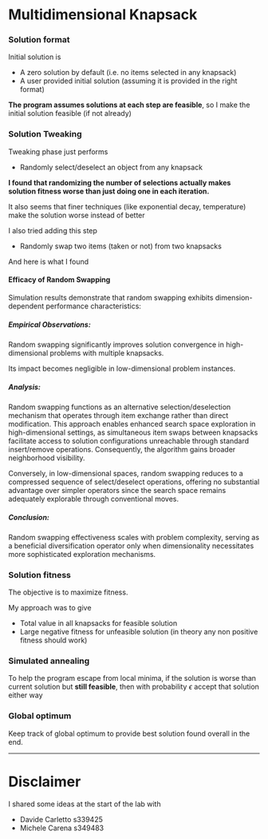 # Multidimensional Knapsack
### Solution format
Initial solution is
- A zero solution by default (i.e. no items selected in any knapsack)
- A user provided initial solution (assuming it is provided in the right format)

**The program assumes solutions at each step are feasible**, so I make the initial solution feasible (if not already)

### Solution Tweaking
Tweaking phase just performs
- Randomly select/deselect an object from any knapsack

**I found that randomizing the number of selections actually makes solution fitness worse than just doing one in each iteration.**

It also seems that finer techniques (like exponential decay, temperature) make the solution worse instead of better

I also tried adding this step
- Randomly swap two items (taken or not) from two knapsacks

And here is what I found

#### Efficacy of Random Swapping
Simulation results demonstrate that random swapping exhibits dimension-dependent performance characteristics:

##### Empirical Observations:

Random swapping significantly improves solution convergence in high-dimensional problems with multiple knapsacks.

Its impact becomes negligible in low-dimensional problem instances.

##### Analysis:

Random swapping functions as an alternative selection/deselection mechanism that operates through item exchange rather than direct modification. This approach enables enhanced search space exploration in high-dimensional settings, as simultaneous item swaps between knapsacks facilitate access to solution configurations unreachable through standard insert/remove operations. Consequently, the algorithm gains broader neighborhood visibility.

Conversely, in low-dimensional spaces, random swapping reduces to a compressed sequence of select/deselect operations, offering no substantial advantage over simpler operators since the search space remains adequately explorable through conventional moves.

##### Conclusion: 

Random swapping effectiveness scales with problem complexity, serving as a beneficial diversification operator only when dimensionality necessitates more sophisticated exploration mechanisms.

### Solution fitness
The objective is to maximize fitness.

My approach was to give
- Total value in all knapsacks for feasible solution
- Large negative fitness for unfeasible solution (in theory any non positive fitness should work)

### Simulated annealing
To help the program escape from local minima, if the solution is worse than current solution but **still feasible**, then with probability $\epsilon$ accept that solution either way

### Global optimum
Keep track of global optimum to provide best solution found overall in the end.

---

# Disclaimer
I shared some ideas at the start of the lab with
- Davide Carletto s339425
- Michele Carena s349483
